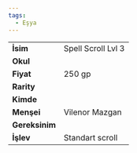 ```yaml
---
tags:
  - Eşya
---  
```

  
  
  
|  |  |  
|---|---|  
| **İsim** | Spell Scroll Lvl 3|  
| **Okul** | |  
| **Fiyat** | 250 gp|  
| **Rarity** | |  
| **Kimde** | |  
| **Menşei** | Vilenor Mazgan|  
| **Gereksinim** | |  
| **İşlev** | Standart scroll|  
  
  
